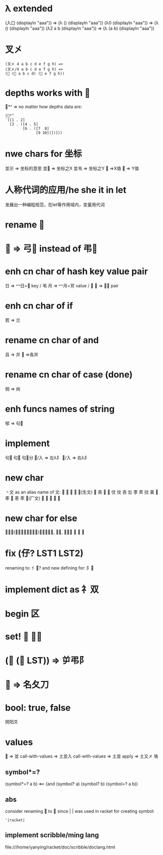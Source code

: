 # λ extended
(入口 (displayln "aaa")) => (λ () (displayln "aaa"))
(λ0 (displayln "aaa")) => (λ () (displayln "aaa"))
(λ2 a b (displayln "aaa")) => (λ (a b) (displayln "aaa"))

# 叉㐅
```racket
(叉㐅 4 a b c d e f g h) =>
(叉㐅/4 a b c d e f g h) =>
(􏿴 (􏿴 a b c d) (􏿴 e f g h))
```


# depths works with 􏿰
􏿰*^ => no matter how depths data are:
```racket
(􏿰*^
`([1 . 2]
  [3 . ([4 . 5]
        [6 . ([7  8]
              [9 10])])]))
```


# nwe chars for 坐标
並示 => 坐标的意思
並𢀖 => 坐标之X
並韦 => 坐标之Y
􏸹 =>X值
􏸸 => Y值


# 人称代词的应用/he she it in let
发展出一种编程规范，在let等作用域内，变量用代词



# rename 􏼎
# 􏼎 => 弓􏿴 instead of 弔􏿴


# enh cn char of hash key value pair
日 => 冖日=𠕾 key  / 弔
月 => 冖月=肎 value / 𰅰
明 => 冖明 pair


# enh cn char of if
若 => 兰


# rename cn char of and
且 => 并
􏷮 =>各并

# rename cn char of case (done)
倘 => 尚

# enh funcs names of string
邭 => 句􏾝


# implement
句􏾺 句􏷵 句􏾺分
􏾺/入 => 左λ阝
𨚞/入 => 右λ阝


# new char
丶文 as an alias name of 文:
𫿭 𪯠 𪯢 𣁇 𰕚(生文) 𭤖 斋 𪯠 𣁁 伩 坟 吝 彣 斈 斉 抆
㪰 𣁂 𣁄 𠇥 㐎 㪯 𰆗(厂文) 𪪍 𫾨 𬀫 𫔻 𪦹

# new char for else
𡖄、外(以外、例外、另外)宀外、宀不, 否刂, 不夕犬 俖 𠥀 𨹭



# fix (仔? LST1 LST2)
renaming to: 亻􏿴? and new defining for: 阝􏿴


# implement dict as 礻双


# begin 区

# set! 𢪛 扌名

# (􏾝 (􏾛 LST))  => 屰弔阝



# 􏼥 => 名夂刀


# bool: true, false
阴阳爻


# values
􏸼 => 並
call-with-values => 土並入
call-with-values => 土並
apply => 土又㐅
垎



## symbol*=?
(symbol*=? a b) <== (and (symbol? a) (symbol? b) (symbol=? a b))



## abs
consider renaming 􏹚 to 𫂱 since | | was used in racket for creating symbol:
```racket
'|racket|
```


## implement scribble/ming lang
file:///home/yanying/racket/doc/scribble/doclang.html

